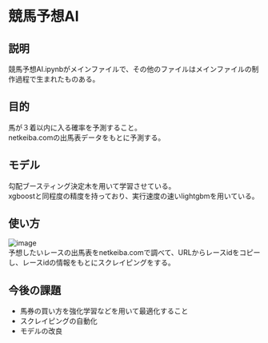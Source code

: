 # 競馬予想AI
## 説明
競馬予想AI.ipynbがメインファイルで、その他のファイルはメインファイルの制作過程で生まれたものある。
## 目的  
馬が３着以内に入る確率を予測すること。  
netkeiba.comの出馬表データをもとに予測する。

## モデル  
勾配ブースティング決定木を用いて学習させている。  
xgboostと同程度の精度を持っており、実行速度の速いlightgbmを用いている。

## 使い方  
![image](https://user-images.githubusercontent.com/62131201/120872457-c6464080-c5d9-11eb-8874-7e8158ab7e14.png)  
予想したいレースの出馬表をnetkeiba.comで調べて、URLからレースidをコピーし、レースidの情報をもとにスクレイピングをする。

## 今後の課題
- 馬券の買い方を強化学習などを用いて最適化すること
- スクレイピングの自動化
- モデルの改良
